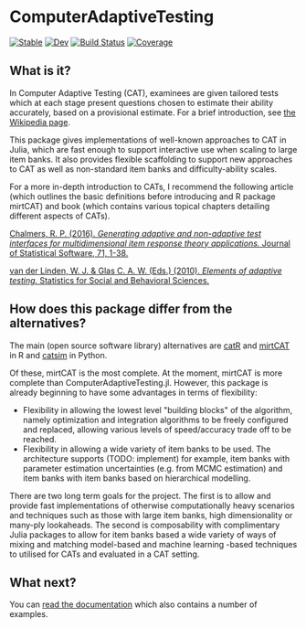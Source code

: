 # ComputerAdaptiveTesting

[![Stable](https://img.shields.io/badge/docs-stable-blue.svg)](https://frankier.github.io/ComputerAdaptiveTesting.jl/stable)
[![Dev](https://img.shields.io/badge/docs-dev-blue.svg)](https://frankier.github.io/ComputerAdaptiveTesting.jl/dev)
[![Build Status](https://github.com/frankier/ComputerAdaptiveTesting.jl/actions/workflows/CI.yml/badge.svg?branch=main)](https://github.com/frankier/ComputerAdaptiveTesting.jl/actions/workflows/CI.yml?query=branch%3Amain)
[![Coverage](https://codecov.io/gh/frankier/ComputerAdaptiveTesting.jl/branch/main/graph/badge.svg)](https://codecov.io/gh/frankier/ComputerAdaptiveTesting.jl)

## What is it?

In Computer Adaptive Testing (CAT), examinees are given tailored tests which at
each stage present questions chosen to estimate their ability accurately, based
on a provisional estimate. For a brief introduction, see [the Wikipedia
page](https://en.wikipedia.org/wiki/Computerized_adaptive_testing).

This package gives implementations of well-known approaches to CAT in Julia,
which are fast enough to support interactive use when scaling to large item
banks. It also provides flexible scaffolding to support new approaches to CAT
as well as non-standard item banks and difficulty-ability scales.

For a more in-depth introduction to CATs, I recommend the following article
(which outlines the basic definitions before introducing and R package mirtCAT)
and book (which contains various topical chapters detailing different aspects
of CATs).

[Chalmers, R. P. (2016).
*Generating adaptive and non-adaptive test interfaces for multidimensional item
response theory applications.*
Journal of Statistical Software, 71, 1-38.](https://doi.org/10.18637/JSS.V071.I05)

[van der Linden, W. J. & Glas C. A. W. (Eds.) (2010).
*Elements of adaptive testing.*
Statistics for Social and Behavioral Sciences.](https://doi.org/10.1007/978-0-387-85461-8)

## How does this package differ from the alternatives?

The main (open source software library) alternatives are
[catR](https://cran.r-project.org/web/packages/catR/index.html) and
[mirtCAT](https://cran.r-project.org/web/packages/mirtCAT/index.html) in R and
[catsim](https://github.com/douglasrizzo/catsim) in Python.

Of these, mirtCAT is the most complete. At the moment, mirtCAT is more complete
than ComputerAdaptiveTesting.jl. However, this package is already beginning to
have some advantages in terms of flexibility:

 * Flexibility in allowing the lowest level "building blocks" of the algorithm,
   namely optimization and integration algorithms to be freely configured and
   replaced, allowing various levels of speed/accuracy trade off to be reached.
 * Flexibility in allowing a wide variety of item banks to be used. The
   architecture supports (TODO: implement) for example, item banks with
   parameter estimation uncertainties (e.g. from MCMC estimation) and item
   banks with item banks based on hierarchical modelling.

There are two long term goals for the project. The first is to allow and
provide fast implementations of otherwise computationally heavy scenarios and
techniques such as those with large item banks, high dimensionality or many-ply
lookaheads. The second is composability with complimentary Julia packages to
allow for item banks based a wide variety of ways of mixing and matching
model-based and machine learning -based techniques to utilised for CATs and
evaluated in a CAT setting.

## What next?

You can [read the
documentation](https://frankier.github.io/ComputerAdaptiveTesting.jl/dev) which
also contains a number of examples.
